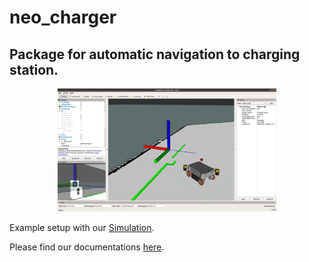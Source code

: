 # neo_charger

## Package for automatic navigation to charging station.

<p align="center">
  <img src="img/example_auto_docking.png"  width=350>
</p>

Example setup with our [Simulation](https://github.com/neobotix/neo_charger).

Please find our documentations [here](https://docs.neobotix.de/display/TUT/Using).